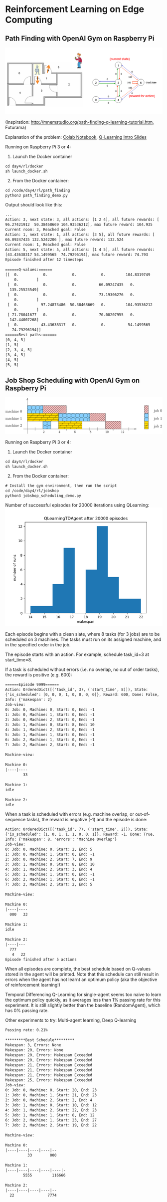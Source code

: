 # Reinforcement Learning on Edge Computing

## Path Finding with OpenAI Gym on Raspberry Pi

![image](path_finding/path_finding_intro.png)

(Inspiration: http://mnemstudio.org/path-finding-q-learning-tutorial.htm, Futurama)

Explanation of the problem: [Colab Notebook](path_finding/path_finding_demo.ipynb), [Q-Learning Intro Slides](https://github.com/lisaong/diec/blob/master/day4/rl/some%20intro%20slides.pdf)

Running on Raspberry Pi 3 or 4:
1. Launch the Docker container 
```
cd day4/rl/docker
sh launch_docker.sh
```

2. From the Docker container:
```
cd /code/day4/rl/path_finding
python3 path_finding_demo.py
```

Output should look like this:
```
...
Action: 3, next state: 3, all actions: [1 2 4], all future rewards: [ 96.27421912  50.38468669 104.93536212], max future reward: 104.935
Current room: 3, Reached goal: False
Action: 1, next state: 1, all actions: [3 5], all future rewards: [ 66.09247435 132.5242206 ], max future reward: 132.524
Current room: 1, Reached goal: False
Action: 5, next state: 5, all actions: [1 4 5], all future rewards: [43.43638317 54.1499565  74.79296194], max future reward: 74.793
Episode finished after 12 timesteps

======Q-values:======
[[  0.           0.           0.           0.         104.8319749
    0.        ]
 [  0.           0.           0.          66.09247435   0.
  135.25523549]
 [  0.           0.           0.          73.19306276   0.
    0.        ]
 [  0.          97.24873486  50.38468669   0.         104.93536212
    0.        ]
 [ 71.78041677   0.           0.          70.00207955   0.
  142.44007268]
 [  0.          43.43638317   0.           0.          54.1499565
   74.79296194]]
======Best paths:======
[0, 4, 5]
[1, 5]
[2, 3, 4, 5]
[3, 4, 5]
[4, 5]
[5, 5]
```

## Job Shop Scheduling with OpenAI Gym on Raspberry Pi

![image](../../day3/swarm/job_shop_scheduling.png)

Running on Raspberry Pi 3 or 4:
1. Launch the Docker container 
```
cd day4/rl/docker
sh launch_docker.sh
```

2. From the Docker container:
```
# Install the gym environment, then run the script
cd /code/day4/rl/jobshop
python3 jobshop_scheduling_demo.py
```

Number of successful episodes for 20000 iterations using QLearning:
![history](jobshop/QLearningTDAgent_20000.png)

Each episode begins with a clean slate, where 8 tasks (for 3 jobs) are to be scheduled on 3 machines. The tasks must run on its assigned machine, and in the specified order in the job.

The episode starts with an action. For example, schedule task_id=3 at start_time=8. 

If a task is scheduled without errors (i.e. no overlap, no out of order tasks), the reward is positive (e.g. 600):
```
======Episode 9999======
Action: OrderedDict([('task_id', 3), ('start_time', 8)]), State: {'is_scheduled': [0, 0, 0, 1, 0, 0, 0, 0]}, Reward: 600, Done: False, Info: {'makespan': 2}
Job-view:
0: Job: 0, Machine: 0, Start: 0, End: -1
1: Job: 0, Machine: 1, Start: 0, End: -1
2: Job: 0, Machine: 2, Start: 0, End: -1
3: Job: 1, Machine: 0, Start: 8, End: 10
4: Job: 1, Machine: 2, Start: 0, End: -1
5: Job: 1, Machine: 1, Start: 0, End: -1
6: Job: 2, Machine: 1, Start: 0, End: -1
7: Job: 2, Machine: 2, Start: 0, End: -1

Machine-view:

Machine 0:
|----|----
        33

Machine 1:
idle

Machine 2:
idle

```

When a task is scheduled with errors (e.g. machine overlap, or out-of-sequence tasks), the reward is negative (-1) and the episode is done:
```
Action: OrderedDict([('task_id', 7), ('start_time', 2)]), State: {'is_scheduled': [1, 0, 1, 1, 1, 0, 0, 1]}, Reward: -1, Done: True, Info: {'makespan': 8, 'errors': 'Machine Overlap'}
Job-view:
0: Job: 0, Machine: 0, Start: 2, End: 5
1: Job: 0, Machine: 1, Start: 0, End: -1
2: Job: 0, Machine: 2, Start: 7, End: 9
3: Job: 1, Machine: 0, Start: 8, End: 10
4: Job: 1, Machine: 2, Start: 3, End: 4
5: Job: 1, Machine: 1, Start: 0, End: -1
6: Job: 2, Machine: 1, Start: 0, End: -1
7: Job: 2, Machine: 2, Start: 2, End: 5

Machine-view:

Machine 0:
|----|----
  000   33

Machine 1:
idle

Machine 2:
|----|---
  777
   4   22
Episode finished after 5 actions

```

When all episodes are complete, the best schedule based on Q-values stored in the agent will be printed. Note that this schedule can still result in errors when the agent has not learnt an optimum policy (aka the objective of reinforcement learning!)

Temporal Differencing Q-Learning for single-agent seems too naive to learn the optimum policy quickly, as it averages less than 1% passing rate for this experiment. It is still slightly better than the baseline (RandomAgent), which has 0% passing rate.

Other experiments to try: Multi-agent learning, Deep Q-learning

```
Passing rate: 0.21%

*********Best Schedule*********
Makespan: 3, Errors: None
Makespan: 20, Errors: None
Makespan: 20, Errors: Makespan Exceeded
Makespan: 20, Errors: Makespan Exceeded
Makespan: 21, Errors: Makespan Exceeded
Makespan: 21, Errors: Makespan Exceeded
Makespan: 21, Errors: Makespan Exceeded
Makespan: 25, Errors: Makespan Exceeded
Job-view:
0: Job: 0, Machine: 0, Start: 20, End: 23
1: Job: 0, Machine: 1, Start: 21, End: 23
2: Job: 0, Machine: 2, Start: 2, End: 4
3: Job: 1, Machine: 0, Start: 10, End: 12
4: Job: 1, Machine: 2, Start: 22, End: 23
5: Job: 1, Machine: 1, Start: 8, End: 12
6: Job: 2, Machine: 1, Start: 23, End: 27
7: Job: 2, Machine: 2, Start: 19, End: 22

Machine-view:

Machine 0:
|----|----|----|----|--
          33        000

Machine 1:
|----|----|----|----|----|-
        5555         116666

Machine 2:
|----|----|----|----|--
  22               7774
```
